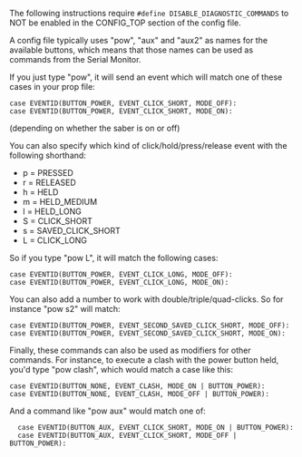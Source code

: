 The following instructions require `#define DISABLE_DIAGNOSTIC_COMMANDS` to NOT be enabled in the CONFIG_TOP section of the config file.

A config file typically uses "pow", "aux" and "aux2" as names for the available buttons, which means that those names can be used as commands from the Serial Monitor.

If you just type "pow", it will send an event which will match one of these cases in your prop file:

    case EVENTID(BUTTON_POWER, EVENT_CLICK_SHORT, MODE_OFF):
    case EVENTID(BUTTON_POWER, EVENT_CLICK_SHORT, MODE_ON):

(depending on whether the saber is on or off)

You can also specify which kind of click/hold/press/release event with the following shorthand:

* p = PRESSED
* r = RELEASED
* h = HELD
* m = HELD_MEDIUM
* l = HELD_LONG
* S = CLICK_SHORT
* s = SAVED_CLICK_SHORT
* L = CLICK_LONG

So if you type "pow L", it will match the following cases:

    case EVENTID(BUTTON_POWER, EVENT_CLICK_LONG, MODE_OFF):
    case EVENTID(BUTTON_POWER, EVENT_CLICK_LONG, MODE_ON):

You can also add a number to work with double/triple/quad-clicks. So for instance "pow s2" will match:

    case EVENTID(BUTTON_POWER, EVENT_SECOND_SAVED_CLICK_SHORT, MODE_OFF):
    case EVENTID(BUTTON_POWER, EVENT_SECOND_SAVED_CLICK_SHORT, MODE_ON):

Finally, these commands can also be used as modifiers for other commands. For instance, to execute a clash with the power button held, you'd type "pow clash", which would match a case like this:

    case EVENTID(BUTTON_NONE, EVENT_CLASH, MODE_ON | BUTTON_POWER):
    case EVENTID(BUTTON_NONE, EVENT_CLASH, MODE_OFF | BUTTON_POWER):

And a command like "pow aux" would match one of:

      case EVENTID(BUTTON_AUX, EVENT_CLICK_SHORT, MODE_ON | BUTTON_POWER):
      case EVENTID(BUTTON_AUX, EVENT_CLICK_SHORT, MODE_OFF | BUTTON_POWER):
